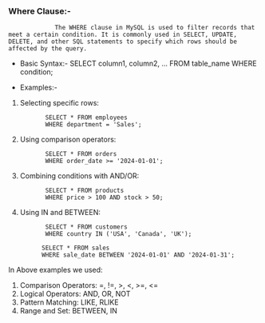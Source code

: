 ### Where Clause:-
                 The WHERE clause in MySQL is used to filter records that meet a certain condition. It is commonly used in SELECT, UPDATE, DELETE, and other SQL statements to specify which rows should be affected by the query.

* Basic Syntax:-
               SELECT column1, column2, ...
               FROM table_name
               WHERE condition;

* Examples:-
1. Selecting specific rows:
              
              SELECT * FROM employees
              WHERE department = 'Sales';

2. Using comparison operators:
 
              SELECT * FROM orders
              WHERE order_date >= '2024-01-01';

3. Combining conditions with AND/OR:
 
              SELECT * FROM products
              WHERE price > 100 AND stock > 50;

4. Using IN and BETWEEN:
 
              SELECT * FROM customers
              WHERE country IN ('USA', 'Canada', 'UK');

             SELECT * FROM sales
             WHERE sale_date BETWEEN '2024-01-01' AND '2024-01-31';

In Above examples we used:
 1. Comparison Operators: =, !=, >, <, >=, <=
 2. Logical Operators: AND, OR, NOT
 3. Pattern Matching: LIKE, RLIKE
 4. Range and Set: BETWEEN, IN